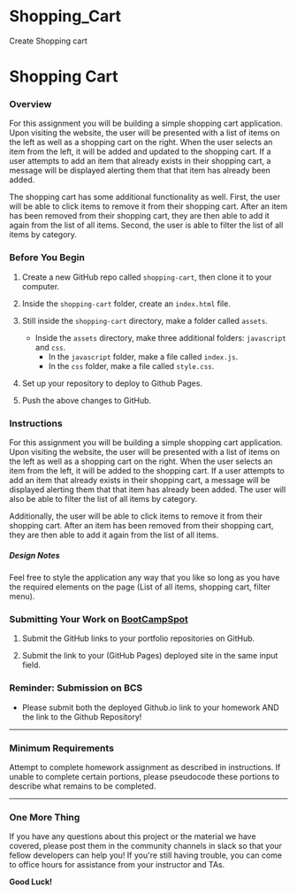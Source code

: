 # Shopping_Cart
Create Shopping cart

# Shopping Cart

### Overview

For this assignment you will be building a simple shopping cart application. Upon visiting the website, the user will be presented with a list of items on the left as well as a shopping cart on the right. When the user selects an item from the left, it will be added and updated to the shopping cart. If a user attempts to add an item that already exists in their shopping cart, a message will be displayed alerting them that that item has already been added. 

The shopping cart has some additional functionality as well. First, the user will be able to click items to remove it from their shopping cart. After an item has been removed from their shopping cart, they are then able to add it again from the list of all items. Second, the user is able to filter the list of all items by category.

### Before You Begin

1. Create a new GitHub repo called `shopping-cart`, then clone it to your computer.

2. Inside the `shopping-cart` folder, create an `index.html` file.

3. Still inside the `shopping-cart` directory, make a folder called `assets`.
   * Inside the `assets` directory, make three additional folders: `javascript` and `css`.
     * In the `javascript` folder, make a file called `index.js`.
     * In the `css` folder, make a file called `style.css`.

4. Set up your repository to deploy to Github Pages.

5. Push the above changes to GitHub. 

### Instructions

For this assignment you will be building a simple shopping cart application. Upon visiting the website, the user will be presented with a list of items on the left as well as a shopping cart on the right. When the user selects an item from the left, it will be added to the shopping cart. If a user attempts to add an item that already exists in their shopping cart, a message will be displayed alerting them that that item has already been added. The user will also be able to filter the list of all items by category.

Additionally, the user will be able to click items to remove it from their shopping cart. After an item has been removed from their shopping cart, they are then able to add it again from the list of all items.

##### Design Notes

Feel free to style the application any way that you like so long as you have the required elements on the page (List of all items, shopping cart, filter menu).

### Submitting Your Work on [BootCampSpot](https://www.bootcampspot-v2.com/)

1. Submit the GitHub links to your portfolio repositories on GitHub.

2. Submit the link to your (GitHub Pages) deployed site in the same input field.

### Reminder: Submission on BCS

* Please submit both the deployed Github.io link to your homework AND the link to the Github Repository!

- - -

### Minimum Requirements

Attempt to complete homework assignment as described in instructions. If unable to complete certain portions, please pseudocode these portions to describe what remains to be completed.

- - -

### One More Thing

If you have any questions about this project or the material we have covered, please post them in the community channels in slack so that your fellow developers can help you! If you're still having trouble, you can come to office hours for assistance from your instructor and TAs.

**Good Luck!**

